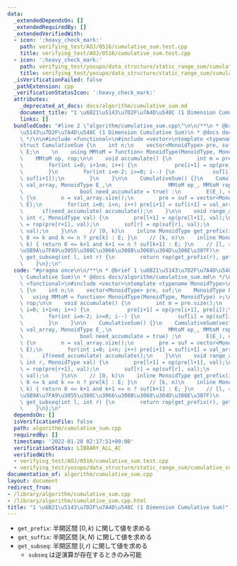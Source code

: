 ```yaml
---
data:
  _extendedDependsOn: []
  _extendedRequiredBy: []
  _extendedVerifiedWith:
  - icon: ':heavy_check_mark:'
    path: verifying_test/AOJ/0516/cumulative_sum.test.cpp
    title: verifying_test/AOJ/0516/cumulative_sum.test.cpp
  - icon: ':heavy_check_mark:'
    path: verifying_test/yosupo/data_structure/static_range_sum/cumulative_sum.test.cpp
    title: verifying_test/yosupo/data_structure/static_range_sum/cumulative_sum.test.cpp
  _isVerificationFailed: false
  _pathExtension: cpp
  _verificationStatusIcon: ':heavy_check_mark:'
  attributes:
    _deprecated_at_docs: docs/algorithm/cumulative_sum.md
    document_title: "1 \u6B21\u5143\u7D2F\u7A4D\u548C (1 Dimension Cumulative Sum)"
    links: []
  bundledCode: "#line 2 \"algorithm/cumulative_sum.cpp\"\n\n/**\n * @brief 1 \u6B21\
    \u5143\u7D2F\u7A4D\u548C (1 Dimension Cumulative Sum)\n * @docs docs/algorithm/cumulative_sum.md\n\
    \ */\n\n#include <functional>\n#include <vector>\ntemplate <typename MonoidType>\n\
    struct CumulativeSum {\n    int n;\n    vector<MonoidType> pre, suf;\n    MonoidType\
    \ E;\n    \n    using MMtoM = function< MonoidType(MonoidType, MonoidType) >;\n\
    \    MMtoM op, rop;\n\n    void accumulate() {\n        int m = pre.size();\n\
    \        for(int i=0; i+1<m; i++) {\n            pre[i+1] = op(pre[i+1], pre[i]);\n\
    \        }\n        for(int i=m-2; i>=0; i--) {\n            suf[i] = op(suf[i],\
    \ suf[i+1]);\n        }\n    }\n\n    CumulativeSum() {}\n    CumulativeSum(vector<MonoidType>\
    \ val_array, MonoidType E_,\n                  MMtoM op_, MMtoM rop_ = MMtoM(),\n\
    \                  bool need_accumulate = true) :\n        E(E_), op(op_), rop(rop_)\
    \ {\n        n = val_array.size();\n        pre = suf = vector<MonoidType>(n+2,\
    \ E);\n        for(int i=0; i<n; i++) pre[i+1] = suf[i+1] = val_array[i];\n  \
    \      if(need_accumulate) accumulate();\n    }\n\n    void range_apply(int l,\
    \ int r, MonoidType val) {\n        pre[l+1] = op(pre[l+1], val);\n        pre[r+1]\
    \ = rop(pre[r+1], val);\n        suf[r] = op(suf[r], val);\n        suf[l] = rop(suf[l],\
    \ val);\n    }\n\n    // [0, k)\n    inline MonoidType get_prefix(int k) { return\
    \ 0 <= k and k <= n ? pre[k] : E; }\n    // [k, n)\n    inline MonoidType get_suffix(int\
    \ k) { return 0 <= k+1 and k+1 <= n ? suf[k+1] : E; }\n    // [l, r) (rop \u304C\
    \u5B9A\u7FA9\u3055\u308C\u3066\u308B\u3068\u304D\u306E\u307F)\n    inline MonoidType\
    \ get_subseq(int l, int r) {\n        return rop(get_prefix(r), get_prefix(l));\n\
    \    }\n};\n"
  code: "#pragma once\n\n/**\n * @brief 1 \u6B21\u5143\u7D2F\u7A4D\u548C (1 Dimension\
    \ Cumulative Sum)\n * @docs docs/algorithm/cumulative_sum.md\n */\n\n#include\
    \ <functional>\n#include <vector>\ntemplate <typename MonoidType>\nstruct CumulativeSum\
    \ {\n    int n;\n    vector<MonoidType> pre, suf;\n    MonoidType E;\n    \n \
    \   using MMtoM = function< MonoidType(MonoidType, MonoidType) >;\n    MMtoM op,\
    \ rop;\n\n    void accumulate() {\n        int m = pre.size();\n        for(int\
    \ i=0; i+1<m; i++) {\n            pre[i+1] = op(pre[i+1], pre[i]);\n        }\n\
    \        for(int i=m-2; i>=0; i--) {\n            suf[i] = op(suf[i], suf[i+1]);\n\
    \        }\n    }\n\n    CumulativeSum() {}\n    CumulativeSum(vector<MonoidType>\
    \ val_array, MonoidType E_,\n                  MMtoM op_, MMtoM rop_ = MMtoM(),\n\
    \                  bool need_accumulate = true) :\n        E(E_), op(op_), rop(rop_)\
    \ {\n        n = val_array.size();\n        pre = suf = vector<MonoidType>(n+2,\
    \ E);\n        for(int i=0; i<n; i++) pre[i+1] = suf[i+1] = val_array[i];\n  \
    \      if(need_accumulate) accumulate();\n    }\n\n    void range_apply(int l,\
    \ int r, MonoidType val) {\n        pre[l+1] = op(pre[l+1], val);\n        pre[r+1]\
    \ = rop(pre[r+1], val);\n        suf[r] = op(suf[r], val);\n        suf[l] = rop(suf[l],\
    \ val);\n    }\n\n    // [0, k)\n    inline MonoidType get_prefix(int k) { return\
    \ 0 <= k and k <= n ? pre[k] : E; }\n    // [k, n)\n    inline MonoidType get_suffix(int\
    \ k) { return 0 <= k+1 and k+1 <= n ? suf[k+1] : E; }\n    // [l, r) (rop \u304C\
    \u5B9A\u7FA9\u3055\u308C\u3066\u308B\u3068\u304D\u306E\u307F)\n    inline MonoidType\
    \ get_subseq(int l, int r) {\n        return rop(get_prefix(r), get_prefix(l));\n\
    \    }\n};\n"
  dependsOn: []
  isVerificationFile: false
  path: algorithm/cumulative_sum.cpp
  requiredBy: []
  timestamp: '2022-01-28 02:17:51+09:00'
  verificationStatus: LIBRARY_ALL_AC
  verifiedWith:
  - verifying_test/AOJ/0516/cumulative_sum.test.cpp
  - verifying_test/yosupo/data_structure/static_range_sum/cumulative_sum.test.cpp
documentation_of: algorithm/cumulative_sum.cpp
layout: document
redirect_from:
- /library/algorithm/cumulative_sum.cpp
- /library/algorithm/cumulative_sum.cpp.html
title: "1 \u6B21\u5143\u7D2F\u7A4D\u548C (1 Dimension Cumulative Sum)"
---
```

- `get_prefix`: 半開区間 $\left[ 0, k \right)$ に関して値を求める
- `get_suffix`: 半開区間 $\left[ k, N \right)$ に関して値を求める
- `get_subseq`: 半開区間 $\left[ l, r \right)$ に関して値を求める
  - `subseq` は逆演算が存在するときのみ可能
